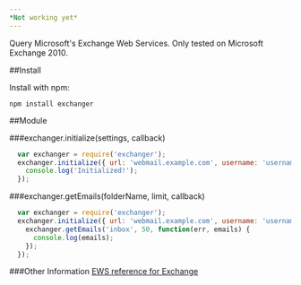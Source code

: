 ```yaml
---
*Not working yet*
---
```


Query Microsoft's Exchange Web Services. Only tested on Microsoft Exchange 2010.

##Install

Install with npm:

```
npm install exchanger
```

##Module

###exchanger.initialize(settings, callback)

``` javascript
  var exchanger = require('exchanger');
  exchanger.initialize({ url: 'webmail.example.com', username: 'username', password: 'password' }, function(err) {
    console.log('Initialized!');
  });
```

###exchanger.getEmails(folderName, limit, callback)

``` javascript
  var exchanger = require('exchanger');
  exchanger.initialize({ url: 'webmail.example.com', username: 'username', password: 'password' }, function(err) {
    exchanger.getEmails('inbox', 50, function(err, emails) {
      console.log(emails);
    });
  });
```

###Other Information
[EWS reference for Exchange](http://msdn.microsoft.com/en-us/library/office/bb204119\(v=exchg.150\).aspx)
